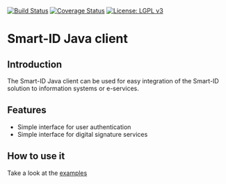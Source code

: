 [![Build Status](https://travis-ci.org/SK-EID/smart-id-java-client.svg?branch=master)](https://travis-ci.org/SK-EID/smart-id-java-client)
[![Coverage Status](https://img.shields.io/codecov/c/github/SK-EID/smart-id-java-client.svg)](https://codecov.io/github/sk-eid/smart-id-java-client/)
[![License: LGPL v3](https://img.shields.io/badge/License-LGPL%20v3-blue.svg)](http://www.gnu.org/licenses/lgpl-3.0)

# Smart-ID Java client

## Introduction

The Smart-ID Java client can be used for easy integration of the Smart-ID solution to information systems or e-services.

## Features

* Simple interface for user authentication
* Simple interface for digital signature services

## How to use it

Take a look at the [examples](https://github.com/SK-EID/smart-id-java-client/wiki/Examples-of-using-it)